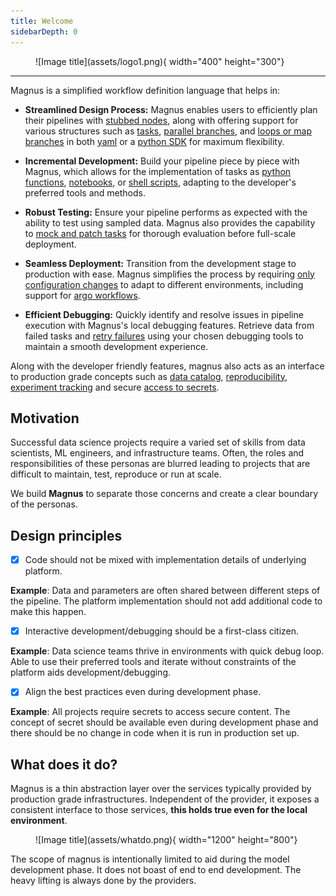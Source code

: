 ```yaml
---
title: Welcome
sidebarDepth: 0
---
```


<figure markdown>
  ![Image title](assets/logo1.png){ width="400" height="300"}
  <figcaption></figcaption>
</figure>

---

Magnus is a simplified workflow definition language that helps in:

- **Streamlined Design Process:** Magnus enables users to efficiently plan their pipelines with
[stubbed nodes](../concepts/stub), along with offering support for various structures such as
[tasks](../concepts/task), [parallel branches](../concepts/parallel), and [loops or map branches](../concepts/map)
in both [yaml](../concepts/pipeline) or a [python SDK](../sdk) for maximum flexibility.

- **Incremental Development:** Build your pipeline piece by piece with Magnus, which allows for the
implementation of tasks as [python functions](../concepts/task/#python_functions),
[notebooks](../concepts/task/#notebooks), or [shell scripts](../concepts/task/#shell),
adapting to the developer's preferred tools and methods.

- **Robust Testing:** Ensure your pipeline performs as expected with the ability to test using sampled data. Magnus
also provides the capability to [mock and patch tasks](../configurations/executors/mocked)
for thorough evaluation before full-scale deployment.

- **Seamless Deployment:** Transition from the development stage to production with ease.
Magnus simplifies the process by requiring [only configuration changes](../configurations/overview)
to adapt to different environments, including support for [argo workflows](../configurations/executors/argo).

- **Efficient Debugging:** Quickly identify and resolve issues in pipeline execution with Magnus's local
debugging features. Retrieve data from failed tasks and [retry failures](../concepts/run-log/#retrying_failures)
using your chosen debugging tools to maintain a smooth development experience.


Along with the developer friendly features, magnus also acts as an interface to production grade concepts
such as [data catalog](../concepts/catalog), [reproducibility](../concepts/run-log),
[experiment tracking](../concepts/experiment-tracking)
and secure [access to secrets](../concepts/secrets).

## Motivation

Successful data science projects require a varied set of skills from data scientists, ML engineers, and infrastructure
teams. Often, the roles and responsibilities of these personas are blurred leading to projects that are difficult to
maintain, test, reproduce or run at scale.

We build __**Magnus**__ to separate those concerns and create a clear boundary of the personas.

## Design principles

- [x] Code should not be mixed with implementation details of underlying platform.

**Example**: Data and parameters are often shared between different steps of the pipeline.
The platform implementation should not add additional code to make this happen.



- [x] Interactive development/debugging should be a first-class citizen.


**Example**: Data science teams thrive in environments with quick debug loop. Able to use their preferred tools
and iterate without constraints of the platform aids development/debugging.


- [x] Align the best practices even during development phase.

**Example**: All projects require secrets to access secure content. The concept of secret should be
available even during development phase and there should be no change in code when it is run in production set up.




## What does it do?

Magnus is a thin abstraction layer over the services typically provided by production grade infrastructures. Independent
of the provider, it exposes a consistent interface to those services, **this holds true even for the local environment**.

<figure markdown>
  ![Image title](assets/whatdo.png){ width="1200" height="800"}
  <figcaption></figcaption>
</figure>

The scope of magnus is intentionally limited to aid during the model development phase.
It does not boast of end to end development. The heavy lifting is always done by the providers.
